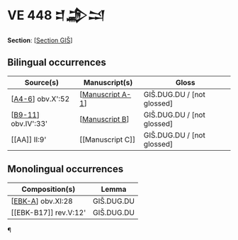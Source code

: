 # VE 448 𒄑𒂁𒁺

**Section**: [[Section GIŠ]]

## Bilingual occurrences

| Source(s)             | Manuscript(s)      | Gloss                      |
| --------------------- | ------------------ | -------------------------- |
| [[A4-6]] obv.X':52    | [[Manuscript A-1]] | GIŠ.DUG.DU / [not glossed] |
| [[B9-11]] obv.IV':33' | [[Manuscript B]]   | GIŠ.DUG.DU / [not glossed] |
| [[AA]] II:9'          | [[Manuscript C]]   | GIŠ.DUG.DU / [not glossed] |

## Monolingual occurrences 

| Composition(s)        | Lemma      |
| --------------------- | ---------- |
| [[EBK-A]] obv.XI:28   | GIŠ.DUG.DU |
| [[EBK-B17]] rev.V:12' | GIŠ.DUG.DU |

¶ 



[//begin]: # "Autogenerated link references for markdown compatibility"
[Section GIŠ]: <Section GIŠ> "GIŠ"
[A4-6]: A4-6 "MEE 4, 4 + MEE 4, 5 + MEE 4, 6 = TM.75.G.2000+TM.75.G.2005+TM.75.G.2006"
[Manuscript A-1]: <Manuscript A-1> "Manuscript A-1"
[B9-11]: B9-11 "MEE 4, 9 + MEE 4, 10 + MEE 4, 11 = TM.75.G.2004+TM.75.G.2001+TM.75.G.2003"
[Manuscript B]: <Manuscript B> "Manuscript B"
[EBK-A]: EBK-A "MEE 4, 115 +"
[//end]: # "Autogenerated link references"